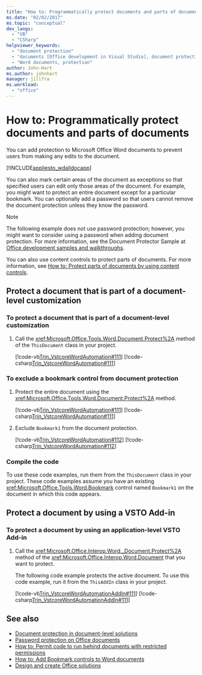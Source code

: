 ```yaml
---
title: "How to: Programmatically protect documents and parts of documents"
ms.date: "02/02/2017"
ms.topic: "conceptual"
dev_langs:
  - "VB"
  - "CSharp"
helpviewer_keywords:
  - "document protection"
  - "documents [Office development in Visual Studio], document protection"
  - "Word documents, protection"
author: John-Hart
ms.author: johnhart
manager: jillfra
ms.workload:
  - "office"
---
```

# How to: Programmatically protect documents and parts of documents
  You can add protection to Microsoft Office Word documents to prevent users from making any edits to the document.

 [!INCLUDE[appliesto_wdalldocapp](../vsto/includes/appliesto-wdalldocapp-md.md)]

 You can also mark certain areas of the document as exceptions so that specified users can edit only those areas of the document. For example, you might want to protect an entire document except for a particular bookmark. You can optionally add a password so that users cannot remove the document protection unless they know the password.

> [!NOTE]
>  The following example does not use password protection; however, you might want to consider using a password when adding document protection. For more information, see the Document Protector Sample at [Office development samples and walkthroughs](../vsto/office-development-samples-and-walkthroughs.md).

 You can also use content controls to protect parts of documents. For more information, see [How to: Protect parts of documents by using content controls](../vsto/how-to-protect-parts-of-documents-by-using-content-controls.md).

## Protect a document that is part of a document-level customization

### To protect a document that is part of a document-level customization

1.  Call the <xref:Microsoft.Office.Tools.Word.Document.Protect%2A> method of the `ThisDocument` class in your project.

     [!code-vb[Trin_VstcoreWordAutomation#111](../vsto/codesnippet/VisualBasic/Trin_VstcoreWordAutomationVB/ThisDocument.vb#111)]
     [!code-csharp[Trin_VstcoreWordAutomation#111](../vsto/codesnippet/CSharp/Trin_VstcoreWordAutomationCS/ThisDocument.cs#111)]

### To exclude a bookmark control from document protection

1.  Protect the entire document using the <xref:Microsoft.Office.Tools.Word.Document.Protect%2A> method.

     [!code-vb[Trin_VstcoreWordAutomation#111](../vsto/codesnippet/VisualBasic/Trin_VstcoreWordAutomationVB/ThisDocument.vb#111)]
     [!code-csharp[Trin_VstcoreWordAutomation#111](../vsto/codesnippet/CSharp/Trin_VstcoreWordAutomationCS/ThisDocument.cs#111)]

2.  Exclude `Bookmark1` from the document protection.

     [!code-vb[Trin_VstcoreWordAutomation#112](../vsto/codesnippet/VisualBasic/Trin_VstcoreWordAutomationVB/ThisDocument.vb#112)]
     [!code-csharp[Trin_VstcoreWordAutomation#112](../vsto/codesnippet/CSharp/Trin_VstcoreWordAutomationCS/ThisDocument.cs#112)]

### Compile the code
 To use these code examples, run them from the `ThisDocument` class in your project. These code examples assume you have an existing <xref:Microsoft.Office.Tools.Word.Bookmark> control named `Bookmark1` on the document in which this code appears.

## Protect a document by using a VSTO Add-in

### To protect a document by using an application-level VSTO Add-in

1.  Call the <xref:Microsoft.Office.Interop.Word._Document.Protect%2A> method of the <xref:Microsoft.Office.Interop.Word.Document> that you want to protect.

     The following code example protects the active document. To use this code example, run it from the `ThisAddIn` class in your project.

     [!code-vb[Trin_VstcoreWordAutomationAddIn#111](../vsto/codesnippet/VisualBasic/Trin_VstcoreWordAutomationAddIn/ThisAddIn.vb#111)]
     [!code-csharp[Trin_VstcoreWordAutomationAddIn#111](../vsto/codesnippet/CSharp/Trin_VstcoreWordAutomationAddIn/ThisAddIn.cs#111)]

## See also
- [Document protection in document-level solutions](../vsto/document-protection-in-document-level-solutions.md)
- [Password protection on Office documents](../vsto/password-protection-on-office-documents.md)
- [How to: Permit code to run behind documents with restricted permissions](../vsto/how-to-permit-code-to-run-behind-documents-with-restricted-permissions.md)
- [How to: Add Bookmark controls to Word documents](../vsto/how-to-add-bookmark-controls-to-word-documents.md)
- [Design and create Office solutions](../vsto/designing-and-creating-office-solutions.md)
